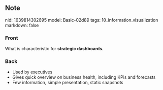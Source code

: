 ## Note
nid: 1639814302695
model: Basic-02d89
tags: 10_information_visualization
markdown: false

### Front
What is characteristic for <b>strategic dashboards</b>.

### Back
<ul>
  <li>Used by executives
  <li>Gives quick overview on business health, including KPIs and
  forecasts
  <li>Few information, simple presentation, static snapshots
</ul>
